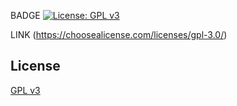 
BADGE
[![License: GPL v3](https://img.shields.io/badge/License-GPLv3-blue.svg)](https://choosealicense.com/licenses/gpl-3.0/)

LINK
(https://choosealicense.com/licenses/gpl-3.0/)

## License
[GPL v3](https://choosealicense.com/licenses/gpl-3.0/)

